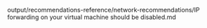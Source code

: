 output/recommendations-reference/network-recommendations/IP forwarding on your virtual machine should be disabled.md